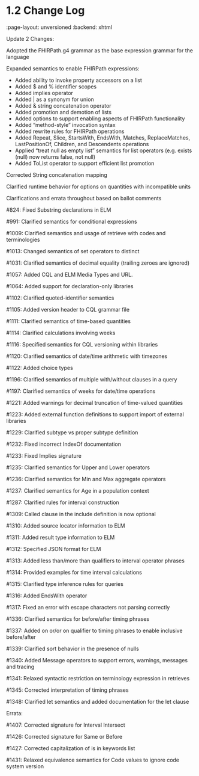 # 1.2 Change Log
:page-layout: unversioned
:backend: xhtml

Update 2 Changes:

Adopted the FHIRPath.g4 grammar as the base expression grammar for the language

Expanded semantics to enable FHIRPath expressions:

* Added ability to invoke property accessors on a list
* Added $ and % identifier scopes
* Added implies operator
* Added | as a synonym for union
* Added & string concatenation operator
* Added promotion and demotion of lists
* Added options to support enabling aspects of FHIRPath functionality
* Added “method-style” invocation syntax
* Added rewrite rules for FHIRPath operations
* Added Repeat, Slice, StartsWith, EndsWith, Matches, ReplaceMatches, LastPositionOf, Children, and Descendents operations
* Applied “treat null as empty list” semantics for list operators (e.g. exists (null) now returns false, not null)
* Added ToList operator to support efficient list promotion

Corrected String concatenation mapping

Clarified runtime behavior for options on quantities with incompatible units

Clarifications and errata throughout based on ballot comments

#824: Fixed Substring declarations in ELM

#991: Clarified semantics for conditional expressions

#1009: Clarified semantics and usage of retrieve with codes and terminologies

#1013: Changed semantics of set operators to distinct

#1031: Clarified semantics of decimal equality (trailing zeroes are ignored)

#1057: Added CQL and ELM Media Types and URL.

#1064: Added support for declaration-only libraries

#1102: Clarified quoted-identifier semantics

#1105: Added version header to CQL grammar file

#1111: Clarified semantics of time-based quantities

#1114: Clarified calculations involving weeks

#1116: Specified semantics for CQL versioning within libraries

#1120: Clarified semantics of date/time arithmetic with timezones

#1122: Added choice types

#1196: Clarified semantics of multiple with/without clauses in a query

#1197: Clarified semantics of weeks for date/time operations

#1221: Added warnings for decimal truncation of time-valued quantities

#1223: Added external function definitions to support import of external libraries

#1229: Clarified subtype vs proper subtype definition

#1232: Fixed incorrect IndexOf documentation

#1233: Fixed Implies signature

#1235: Clarified semantics for Upper and Lower operators

#1236: Clarified semantics for Min and Max aggregate operators

#1237: Clarified semantics for Age in a population context

#1287: Clarified rules for interval construction

#1309: Called clause in the include definition is now optional

#1310: Added source locator information to ELM

#1311: Added result type information to ELM

#1312: Specified JSON format for ELM

#1313: Added less than/more than qualifiers to interval operator phrases

#1314: Provided examples for time interval calculations

#1315: Clarified type inference rules for queries

#1316: Added EndsWith operator

#1317: Fixed an error with escape characters not parsing correctly

#1336: Clarified semantics for before/after timing phrases

#1337: Added on or/or on qualifier to timing phrases to enable inclusive before/after

#1339: Clarified sort behavior in the presence of nulls

#1340: Added Message operators to support errors, warnings, messages and tracing

#1341: Relaxed syntactic restriction on terminology expression in retrieves

#1345: Corrected interpretation of timing phrases

#1348: Clarified let semantics and added documentation for the let clause

Errata:

#1407: Corrected signature for Interval Intersect

#1426: Corrected signature for Same or Before

#1427: Corrected capitalization of is in keywords list

#1431: Relaxed equivalence semantics for Code values to ignore code system version

